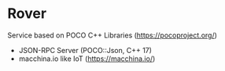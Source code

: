 # Rover 

Service based on POCO C++ Libraries (https://pocoproject.org/)

* JSON-RPC Server (POCO::Json, C++ 17)
* macchina.io like IoT (https://macchina.io/) 